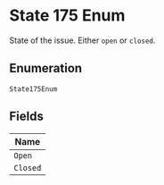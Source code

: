 
# State 175 Enum

State of the issue. Either `open` or `closed`.

## Enumeration

`State175Enum`

## Fields

| Name |
|  --- |
| `Open` |
| `Closed` |

